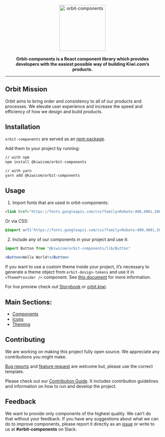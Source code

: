 <div align="center">
  <a href="https://orbit.kiwi" target="_blank">
    <img alt="orbit-components" src="https://github.com/kiwicom/orbit-components/blob/master/.github/orbit-components.png" srcSet="https://github.com/kiwicom/orbit-components/blob/master/.github/orbit-components@2x.png 2x" height="150px" />
  </a>
</div>

<br />

<div align="center">
  <strong>Orbit-components is a React component library which provides developers with the easiest possible way of building Kiwi.com’s products.</strong>
</div>

---

## Orbit Mission
Orbit aims to bring order and consistency to all of our products and processes. We elevate user experience and increase the speed and efficiency of how we design and build products.

## Installation
`orbit-components` are served as an [npm package](https://www.npmjs.com/package/@kiwicom/orbit-components).

Add them to your project by running:
```bash
// with npm
npm install @kiwicom/orbit-components
    
// with yarn
yarn add @kiwicom/orbit-components
```

## Usage
1. Import fonts that are used in orbit-components:
```html
<link href="https://fonts.googleapis.com/css?family=Roboto:400,400i,500,500i,700" rel="stylesheet">
```

Or via CSS:
```css
@import url('https://fonts.googleapis.com/css?family=Roboto:400,400i,500,500i,700');
```

2. Include any of our components in your project and use it:
```jsx
import Button from "@kiwicom/orbit-components/lib/Button"
    
<Button>Hello World!</Button>
```

If you want to use a custom theme inside your project, it’s necessary to generate a theme object from `orbit-design-tokens` and use it in `<ThemeProvider />` component. See [this document](https://github.com/kiwicom/orbit-components/tree/master/.github/contribution/theming.md) for more information.

For live preview check out [Storybook](https://kiwicom.github.io/orbit-components/) or [orbit.kiwi](https://orbit.kiwi).
## Main Sections:
* [Components](https://github.com/kiwicom/orbit-components/tree/master/src/)
* [Icons](https://github.com/kiwicom/orbit-components/tree/master/src/Icon/README.md)
* [Theming](https://github.com/kiwicom/orbit-components/tree/master/.github/contribution/theming.md)

## Contributing
We are working on making this project fully open source. We appreciate any contributions you might make.

[Bug reports](https://github.com/kiwicom/orbit-components/issues/new?template=bug_report.md) and [feature request](https://github.com/kiwicom/orbit-components/issues/new?template=feature_request.md) are welcome but, please use the correct template.

Please check out our [Contribution Guide](https://github.com/kiwicom/orbit-components/tree/master/.github/contribution/README.md). It includes contribution guidelines and information on how to run and develop the project.

## Feedback
We want to provide only components of the highest quality. We can’t do that without your feedback. If you have any suggestions about what we can do to improve components, please report it directly as an [issue](https://github.com/kiwicom/orbit-components/issues/new/choose) or write to us at **#orbit-components** on Slack.
